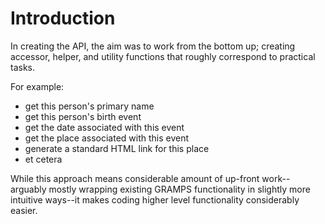# Introduction #

In creating the API, the aim was to work from the bottom up; creating accessor, helper, and utility functions that roughly correspond to practical tasks.

For example:

  * get this person's primary name
  * get this person's birth event
  * get the date associated with this event
  * get the place associated with this event
  * generate a standard HTML link for this place
  * et cetera

While this approach means considerable amount of up-front work--arguably mostly wrapping existing GRAMPS functionality in slightly more intuitive ways--it makes coding higher level functionality considerably easier.